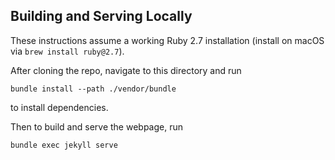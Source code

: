## Building and Serving Locally

These instructions assume a working Ruby 2.7 installation (install on macOS via `brew install ruby@2.7`).

After cloning the repo, navigate to this directory and run
```
bundle install --path ./vendor/bundle
```
to install dependencies.

Then to build and serve the webpage, run
```
bundle exec jekyll serve
```

